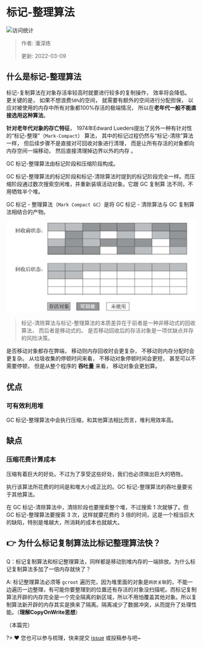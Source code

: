 # 标记-整理算法

![访问统计](https://visitor-badge.glitch.me/badge?page_id=senlypan.jvm.03-mark-compact&left_color=blue&right_color=red)

> 作者: 潘深练
>
> 更新: 2022-03-09

## 什么是标记-整理算法

标记-复制算法在对象存活率较高时就要进行较多的复制操作， 效率将会降低。 更关键的是， 如果不想浪费`50%`的空间， 就需要有额外的空间进行分配担保， 以应对被使用的内存中所有对象都100%存活的极端情况， 所以在**老年代一般不能直接选用这种算法**。

**针对老年代对象的存亡特征**， 1974年Edward Lueders提出了另外一种有针对性的“标记-整理”（`Mark-Compact`） 算法， 其中的标记过程仍然与“标记-清除”算法一样， 但后续步骤不是直接对可回收对象进行清理， 而是让所有存活的对象都向内存空间一端移动， 然后直接清理掉边界以外的内存 。

GC 标记-整理算法由标记阶段和压缩阶段构成。

GC 标记-整理算法的标记阶段和标记-清除算法时提到的标记阶段完全一样。而压缩阶段通过数次搜索空闲堆，并重新装填活动对象。它跟 GC 复制算
法不同，不用牺牲半个堆。

GC 标记 - 整理算法（`Mark Compact GC`）是将 GC 标记 - 清除算法与 GC 复制算法相结合的产物。

![03-mark-compact-001](../_media/image/03-mark-compact/03-mark-compact-001.png)

> 标记-清除算法与标记-整理算法的本质差异在于前者是一种非移动式的回收算法， 而后者是移动式的。 是否移动回收后的存活对象是一项优缺点并存的风险决策。

是否移动对象都存在弊端， 移动则内存回收时会更复杂， 不移动则内存分配时会更复杂。 从垃圾收集的停顿时间来看， 不移动对象停顿时间会更短， 甚至可以不需要停顿， 但是从整个程序的 **吞吐量** 来看， 移动对象会更划算。

## 优点

### 可有效利用堆

GC 标记-整理算法中会执行压缩，和其他算法相比而言，堆利用效率高。

## 缺点

### 压缩花费计算成本

压缩有着巨大的好处。不过为了享受这些好处，我们也必须做出巨大的牺牲。

执行该算法所花费的时间是和堆大小成正比的。GC 标记-整理算法的吞吐量要劣于其他算法。

在 GC 标记-清除算法中，清除阶段也要搜索整个堆，不过搜索 1 次就够了。但 GC 标记-整理算法要搜索 3 次，这样就要花费约 3 倍的时间，这是一个相当巨大的缺陷，特别是堆越大，所消耗的成本也就越大。


## 👉 为什么标记复制算法比标记整理算法快？

Q：标记复制算法和标记整理算法，同样都是移动到堆内存的一端排放。为什么标记复制算法多加了一倍内存就快了？

A: 标记整理算法必须等 `gcroot` 遍历完，因为堆里面的对象是`网状关联`的，不能一边遍历一边整理，有可能你要整理到的位置还有存活的对象没扫描呢。而标记复制算法开辟的内存完全是一个完全隔离的新区域，所以不用怕覆盖其他对象。所以复制算法新开辟的内存其实是换来了隔离。隔离减少了数据冲突，从而提升了处理性能。（**理解CopyOnWrite思想**）


（本篇完）

?> ❤️ 您也可以参与梳理，快来提交 [issue](https://github.com/senlypan/jvm-docs/issues) 或投稿参与吧~
